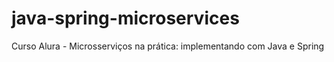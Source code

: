# java-spring-microservices
Curso Alura - Microsserviços na prática: implementando com Java e Spring
